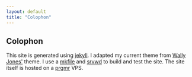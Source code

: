 ```yaml
---
layout: default
title: "Colophon"
---
```


## Colophon

This site is generated using [jekyll](http://jekyllrb.com/). I adapted
my current theme from [Wally Jones'](http://imwally.github.com/) theme.
I use a [mkfile](http://swtch.com/plan9port/man/man1/mk.html) and
[srvwd](http://tyrfingr.is/projects/srvwd/) to build and test the site.
The site itself is hosted on a [prgmr](http://prgmr.com) VPS.
